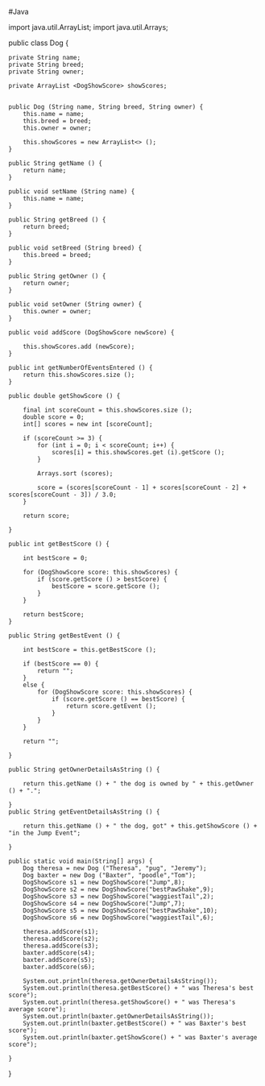 
#Java

import java.util.ArrayList;
import java.util.Arrays;

public class Dog {

    private String name;
    private String breed;
    private String owner;

    private ArrayList <DogShowScore> showScores;


    public Dog (String name, String breed, String owner) {
        this.name = name;
        this.breed = breed;
        this.owner = owner;

        this.showScores = new ArrayList<> ();
    }

    public String getName () {
        return name;
    }

    public void setName (String name) {
        this.name = name;
    }

    public String getBreed () {
        return breed;
    }

    public void setBreed (String breed) {
        this.breed = breed;
    }

    public String getOwner () {
        return owner;
    }

    public void setOwner (String owner) {
        this.owner = owner;
    }

    public void addScore (DogShowScore newScore) {

        this.showScores.add (newScore);
    }

    public int getNumberOfEventsEntered () {
        return this.showScores.size ();
    }

    public double getShowScore () {

        final int scoreCount = this.showScores.size ();
        double score = 0;
        int[] scores = new int [scoreCount];

        if (scoreCount >= 3) {
            for (int i = 0; i < scoreCount; i++) {
                scores[i] = this.showScores.get (i).getScore ();
            }

            Arrays.sort (scores);

            score = (scores[scoreCount - 1] + scores[scoreCount - 2] + scores[scoreCount - 3]) / 3.0;
        }

        return score;

    }

    public int getBestScore () {

        int bestScore = 0;

        for (DogShowScore score: this.showScores) {
            if (score.getScore () > bestScore) {
                bestScore = score.getScore ();
            }
        }

        return bestScore;
    }

    public String getBestEvent () {

        int bestScore = this.getBestScore ();

        if (bestScore == 0) {
            return "";
        }
        else {
            for (DogShowScore score: this.showScores) {
                if (score.getScore () == bestScore) {
                    return score.getEvent ();
                }
            }
        }

        return "";

    }

    public String getOwnerDetailsAsString () {

        return this.getName () + " the dog is owned by " + this.getOwner () + ".";

    }
    public String getEventDetailsAsString () {

        return this.getName () + " the dog, got" + this.getShowScore () + "in the Jump Event";

    }

    public static void main(String[] args) {
        Dog theresa = new Dog ("Theresa", "pug", "Jeremy");
        Dog baxter = new Dog ("Baxter", "poodle","Tom");
        DogShowScore s1 = new DogShowScore("Jump",8);
        DogShowScore s2 = new DogShowScore("bestPawShake",9);
        DogShowScore s3 = new DogShowScore("waggiestTail",2);
        DogShowScore s4 = new DogShowScore("Jump",7);
        DogShowScore s5 = new DogShowScore("bestPawShake",10);
        DogShowScore s6 = new DogShowScore("waggiestTail",6);

        theresa.addScore(s1);
        theresa.addScore(s2);
        theresa.addScore(s3);
        baxter.addScore(s4);
        baxter.addScore(s5);
        baxter.addScore(s6);

        System.out.println(theresa.getOwnerDetailsAsString());
        System.out.println(theresa.getBestScore() + " was Theresa's best score");
        System.out.println(theresa.getShowScore() + " was Theresa's average score");
        System.out.println(baxter.getOwnerDetailsAsString());
        System.out.println(baxter.getBestScore() + " was Baxter's best score");
        System.out.println(baxter.getShowScore() + " was Baxter's average score");

    }

}
